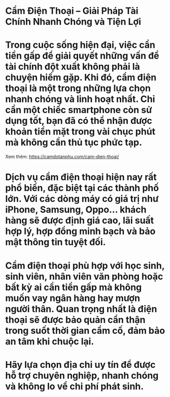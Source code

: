 # Cầm Điện Thoại – Giải Pháp Tài Chính Nhanh Chóng và Tiện Lợi

# Trong cuộc sống hiện đại, việc cần tiền gấp để giải quyết những vấn đề tài chính đột xuất không phải là chuyện hiếm gặp. Khi đó, cầm điện thoại là một trong những lựa chọn nhanh chóng và linh hoạt nhất. Chỉ cần một chiếc smartphone còn sử dụng tốt, bạn đã có thể nhận được khoản tiền mặt trong vài chục phút mà không cần thủ tục phức tạp.
Xem thêm: https://camdotanphu.com/cam-dien-thoai/
# 

# Dịch vụ cầm điện thoại hiện nay rất phổ biến, đặc biệt tại các thành phố lớn. Với các dòng máy có giá trị như iPhone, Samsung, Oppo… khách hàng sẽ được định giá cao, lãi suất hợp lý, hợp đồng minh bạch và bảo mật thông tin tuyệt đối.

# 

# Cầm điện thoại phù hợp với học sinh, sinh viên, nhân viên văn phòng hoặc bất kỳ ai cần tiền gấp mà không muốn vay ngân hàng hay mượn người thân. Quan trọng nhất là điện thoại sẽ được bảo quản cẩn thận trong suốt thời gian cầm cố, đảm bảo an tâm khi chuộc lại.

# 

# Hãy lựa chọn địa chỉ uy tín để được hỗ trợ chuyên nghiệp, nhanh chóng và không lo về chi phí phát sinh.

